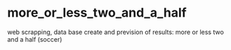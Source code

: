 # more_or_less_two_and_a_half
web scrapping, data base create and prevision of results: more or less two and a half (soccer) 
